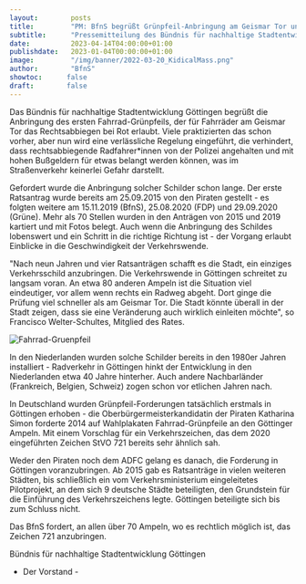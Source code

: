 ```yaml
---
layout:        posts
title:         "PM: BfnS begrüßt Grünpfeil-Anbringung am Geismar Tor und fordert weitere"
subtitle:      "Pressemitteilung des Bündnis für nachhaltige Stadtentwicklung Göttingen"
date:          2023-04-14T04:00:00+01:00
publishdate:   2023-01-04T00:00:00+01:00
image:         "/img/banner/2022-03-20_KidicalMass.png"
author:        "BfnS"
showtoc:      false
draft:        false
---
```


Das Bündnis für nachhaltige Stadtentwicklung Göttingen begrüßt die Anbringung des ersten Fahrrad-Grünpfeils, der für Fahrräder am Geismar Tor das Rechtsabbiegen bei Rot erlaubt. Viele praktizierten das schon vorher, aber nun wird eine verlässliche Regelung eingeführt, die verhindert, dass rechtsabbiegende Radfahrer*innen von der Polizei angehalten und mit hohen Bußgeldern für etwas belangt werden können, was im Straßenverkehr keinerlei Gefahr darstellt.

Gefordert wurde die Anbringung solcher Schilder schon lange. Der erste Ratsantrag wurde bereits am 25.09.2015 von den Piraten gestellt - es folgten weitere am 15.11.2019 (BfnS), 25.08.2020 (FDP) und 29.09.2020 (Grüne). Mehr als 70 Stellen wurden in den Anträgen von 2015 und 2019 kartiert und mit Fotos belegt. Auch wenn die Anbringung des Schildes lobenswert und ein Schritt in die richtige Richtung ist - der Vorgang erlaubt Einblicke in die Geschwindigkeit der Verkehrswende.

"Nach neun Jahren und vier Ratsanträgen schafft es die Stadt, ein einziges Verkehrsschild anzubringen. Die Verkehrswende in Göttingen schreitet zu langsam voran. An etwa 80 anderen Ampeln ist die Situation viel eindeutiger, vor allem wenn rechts ein Radweg abgeht. Dort ginge die Prüfung viel schneller als am Geismar Tor. Die Stadt könnte überall in der Stadt zeigen, dass sie eine Veränderung auch wirklich einleiten möchte", so Francisco Welter-Schultes, Mitglied des Rates.

![Fahrrad-Gruenpfeil](/img/post/2023-04-13-Fahrrad-Gruenpfeil.jpg)

In den Niederlanden wurden solche Schilder bereits in den 1980er Jahren installiert - Radverkehr in Göttingen hinkt der Entwicklung in den Niederlanden etwa 40 Jahre hinterher. Auch andere Nachbarländer (Frankreich, Belgien, Schweiz) zogen schon vor etlichen Jahren nach.

In Deutschland wurden Grünpfeil-Forderungen tatsächlich erstmals in Göttingen erhoben - die Oberbürgermeisterkandidatin der Piraten Katharina Simon forderte 2014 auf Wahlplakaten Fahrrad-Grünpfeile an den Göttinger Ampeln. Mit einem Vorschlag für ein Verkehrszeichen, das dem 2020 eingeführten Zeichen StVO 721 bereits sehr ähnlich sah.

Weder den Piraten noch dem ADFC gelang es danach, die Forderung in Göttingen voranzubringen. Ab 2015 gab es Ratsanträge in vielen weiteren Städten, bis schließlich ein vom Verkehrsministerium eingeleitetes Pilotprojekt, an dem sich 9 deutsche Städte beteiligten, den Grundstein für die Einführung des Verkehrszeichens legte. Göttingen beteiligte sich bis zum Schluss nicht. 

Das BfnS fordert, an allen über 70 Ampeln, wo es rechtlich möglich ist, das Zeichen 721 anzubringen.




 	

Bündnis für nachhaltige Stadtentwicklung Göttingen
- Der Vorstand -


